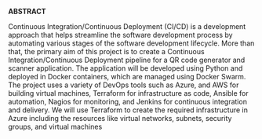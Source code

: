 <b>ABSTRACT</b>

Continuous Integration/Continuous Deployment (CI/CD) is a development approach that helps streamline the software development process by automating various stages of the software development lifecycle. More than that, the primary aim of this project is to create a Continuous Integration/Continuous Deployment pipeline for a QR code generator and scanner application. The application will be developed using Python and deployed in Docker containers, which are managed using Docker Swarm. The project uses a variety of DevOps tools such as Azure, and AWS for building virtual machines, Terraform for infrastructure as code, Ansible for automation, Nagios for monitoring, and Jenkins for continuous integration and delivery. We will use Terraform to create the required infrastructure in Azure including the resources like virtual networks, subnets, security groups, and virtual machines
